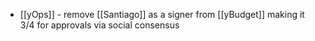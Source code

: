 - [[yOps]] - remove [[Santiago]] as a signer from [[yBudget]] making it 3/4 for approvals via social consensus 
